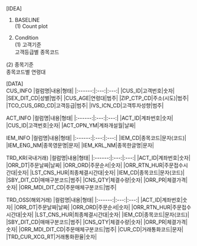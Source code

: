[IDEA] <br>

1) BASELINE <br>
 (1) Count plot <br>
 
2) Condition <br>
 (1) 고객기준 <br>
    고객등급별 종목코드<br>
  
 (2) 종목기준<br>
    종목코드별 연령대<br>
 
 
[DATA] <br>
CUS_INFO
|컬럼명|내용|형태|
|:------:|:---:|:---:|
|CUS_ID|고객번호|숫자|
|SEX_DIT_CD|성별|범주|
|CUS_AGE|연령대|범주|
|ZIP_CTP_CD|주소(시도)|범주|
|TCO_CUS_GRD_CD|고객등급|범주|
|IVS_ICN_CD|고객투자성향|범주|

ACT_INFO
|컬럼명|내용|형태|
|:------:|:---:|:---:|
|ACT_ID|계좌번호|숫자|
|CUS_ID|고객번호|숫자|
|ACT_OPN_YM|계좌개설월|날짜|

IEM_INFO
|컬럼명|내용|형태|
|:------:|:---:|:---:|
|IEM_CD|종목코드|문자(코드)|
|IEM_ENG_NM|종목영문명|문자|
|IEM_KRL_NM|종목한글명|문자|

TRD_KR(국내거래)
|컬럼명|내용|형태|
|:------:|:---:|:---:|
|ACT_ID|계좌번호|숫자|
|ORR_DT|주문날짜|날짜|
|ORR_ORD|주문순서|숫자|
|ORR_RTN_HUR|주문접수시간대|숫자|
|LST_CNS_HUR|최종체결시간대|숫자|
|IEM_CD|종목코드|문자(코드)|
|SBY_DIT_CD|매매구분코드|범주|
|CNS_QTY|체결수량|숫자|
|ORR_PR|체결가격|숫자|
|ORR_MDI_DIT_CD|주문매체구분코드|범주|

TRD_OSS(해외거래)
|컬럼명|내용|형태|
|:------:|:---:|:---:|
|ACT_ID|계좌번호|숫자|
|ORR_DT|주문날짜|날짜|
|ORR_ORD|주문순서|숫자|
|ORR_RTN_HUR|주문접수시간대|숫자|
|LST_CNS_HUR|최종체결시간대|숫자|
|IEM_CD|종목코드|문자(코드)|
|SBY_DIT_CD|매매구분코드|범주|
|CNS_QTY|체결수량|숫자|
|ORR_PR|체결가격|숫자|
|ORR_MDI_DIT_CD|주문매체구분코드|범주|
|CUR_CD|거래통화코드|문자|
|TRD_CUR_XCG_RT|거래통화환율|숫자|
